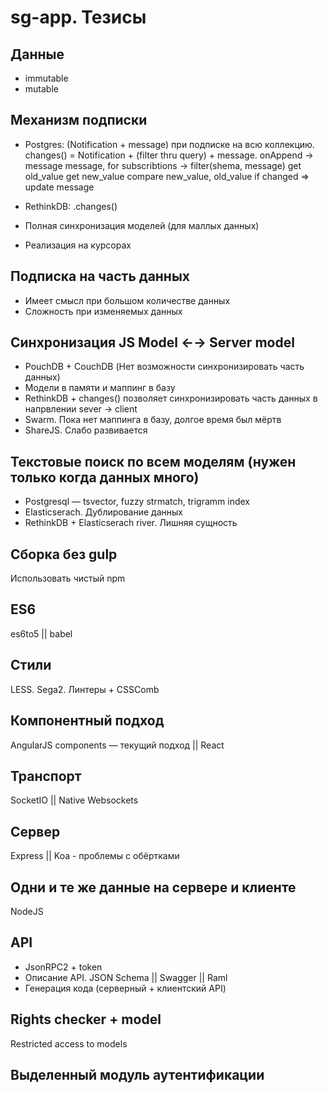 # sg-app. Тезисы

## Данные
+ immutable
+ mutable

## Механизм подписки
+ Postgres: (Notification + message) при подписке на всю коллекцию.
changes() = Notification + (filter thru query) + message.
onAppend → message
message, for subscribtions -> filter(shema, message)
  get old_value
  get new_value
  compare new_value, old_value if changed => update message

+ RethinkDB: .changes()
+ Полная синхронизация моделей (для маллых данных)
+ Реализация на курсорах

## Подписка на часть данных
+ Имеет смысл при большом количестве данных
+ Сложность при изменяемых данных


## Синхронизация JS Model ←→ Server model
+ PouchDB + CouchDB (Нет возможности синхронизировать часть данных)
+ Модели в памяти и маппинг в базу
+ RethinkDB + changes() позволяет синхронизировать часть данных в напрвлении sever → client
+ Swarm. Пока нет маппинга в базу, долгое время был мёртв
+ ShareJS. Слабо развивается

## Текстовые поиск по всем моделям (нужен только когда данных много)
+ Postgresql — tsvector, fuzzy strmatch, trigramm index
+ Elasticserach. Дублирование данных
+ RethinkDB + Elasticserach river. Лишняя сущность

## Сборка без gulp
Использовать чистый npm

## ES6
es6to5 || babel

## Стили
LESS. Sega2. Линтеры + CSSComb

## Компонентный подход
AngularJS components — текущий подход || React

## Транспорт
SocketIO || Native Websockets

## Сервер
Express || Koa - проблемы с обёртками

## Одни и те же данные на сервере и клиенте
NodeJS

## API
+ JsonRPC2 + token
+ Описание API. JSON Schema || Swagger || Raml 
+ Генерация кода (серверный + клиентский API)

## Rights checker + model
Restricted access to models

## Выделенный модуль аутентификации
